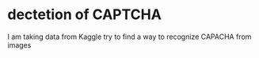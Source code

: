 # dectetion of CAPTCHA
I am taking data from Kaggle try to find a way to recognize CAPACHA from images
